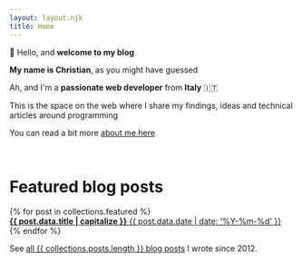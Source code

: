 ```yaml
---
layout: layout.njk
title: Home
---
```


👋 Hello, and <b>welcome to my blog</b>

<b>My name is Christian</b>, as you might have guessed

Ah, and I'm a <b>passionate web developer</b> from <b>Italy</b> 🇮🇹

This is the space on the web where I share my findings, ideas and technical articles around programming

You can read a bit more <a href="/about">about me here</a>

<br>

<h1 class="title tac">Featured blog posts</h1>

<div class="flex free ovs">
{% for post in collections.featured %}
  <a
    href="{{ post.url }}"
    class="tdn flex-item post-item featured-post"
    style="display: block; min-width: 333px; background-image: url({{post.data.image}})">
      <b class="post-title">{{ post.data.title | capitalize }}</b>
      <span class="post-date">{{ post.data.date | date: '%Y-%m-%d' }}</span>
  </a>
{% endfor %}
</div>

See <a href="/posts/">all {{ collections.posts.length }} blog posts</a> I wrote since 2012.
